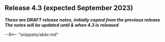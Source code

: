 <!-- SPDX-License-Identifier: CC-BY-4.0 -->
<!-- Copyright Contributors to the Egeria project. -->


## Release 4.3 (expected September 2023)

_**These are DRAFT release notes, initially copied from the previous release
The notes will be updated until & when 4.3 is released**_

--8<-- "snippets/abbr.md"

